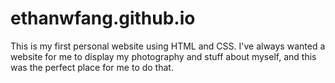 # ethanwfang.github.io

This is my first personal website using HTML and CSS. I've always wanted
a website for me to display my photography and stuff about myself, and this was
the perfect place for me to do that.
